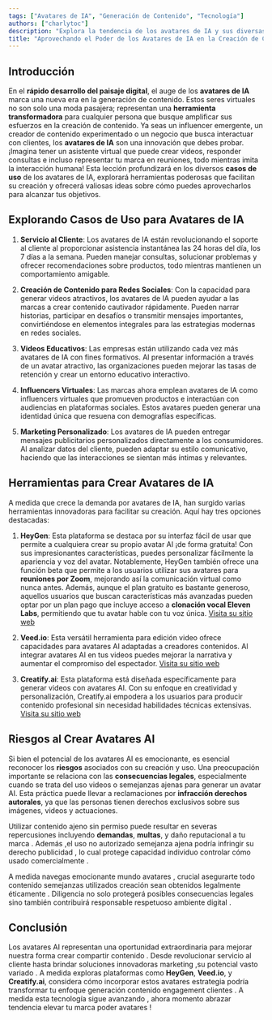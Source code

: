 ```yaml
---
tags: ["Avatares de IA", "Generación de Contenido", "Tecnología"]
authors: ["charlytoc"]
description: "Explora la tendencia de los avatares de IA y sus diversas aplicaciones en la creación de contenido y el servicio al cliente."
title: "Aprovechando el Poder de los Avatares de IA en la Creación de Contenido"
---
```


## Introducción

En el **rápido desarrollo del paisaje digital**, el auge de los **avatares de IA** marca una nueva era en la generación de contenido. Estos seres virtuales no son solo una moda pasajera; representan una **herramienta transformadora** para cualquier persona que busque amplificar sus esfuerzos en la creación de contenido. Ya seas un influencer emergente, un creador de contenido experimentado o un negocio que busca interactuar con clientes, los **avatares de IA** son una innovación que debes probar. ¡Imagina tener un asistente virtual que puede crear videos, responder consultas e incluso representar tu marca en reuniones, todo mientras imita la interacción humana! Esta lección profundizará en los diversos **casos de uso** de los avatares de IA, explorará herramientas poderosas que facilitan su creación y ofrecerá valiosas ideas sobre cómo puedes aprovecharlos para alcanzar tus objetivos.

## Explorando Casos de Uso para Avatares de IA

1. **Servicio al Cliente**: Los avatares de IA están revolucionando el soporte al cliente al proporcionar asistencia instantánea las 24 horas del día, los 7 días a la semana. Pueden manejar consultas, solucionar problemas y ofrecer recomendaciones sobre productos, todo mientras mantienen un comportamiento amigable.

2. **Creación de Contenido para Redes Sociales**: Con la capacidad para generar videos atractivos, los avatares de IA pueden ayudar a las marcas a crear contenido cautivador rápidamente. Pueden narrar historias, participar en desafíos o transmitir mensajes importantes, convirtiéndose en elementos integrales para las estrategias modernas en redes sociales.

3. **Videos Educativos**: Las empresas están utilizando cada vez más avatares de IA con fines formativos. Al presentar información a través de un avatar atractivo, las organizaciones pueden mejorar las tasas de retención y crear un entorno educativo interactivo.

4. **Influencers Virtuales**: Las marcas ahora emplean avatares de IA como influencers virtuales que promueven productos e interactúan con audiencias en plataformas sociales. Estos avatares pueden generar una identidad única que resuena con demografías específicas.

5. **Marketing Personalizado**: Los avatares de IA pueden entregar mensajes publicitarios personalizados directamente a los consumidores. Al analizar datos del cliente, pueden adaptar su estilo comunicativo, haciendo que las interacciones se sientan más íntimas y relevantes.

## Herramientas para Crear Avatares de IA

A medida que crece la demanda por avatares de IA, han surgido varias herramientas innovadoras para facilitar su creación. Aquí hay tres opciones destacadas:

1. **HeyGen**: Esta plataforma se destaca por su interfaz fácil de usar que permite a cualquiera crear su propio avatar AI ¡de forma gratuita! Con sus impresionantes características, puedes personalizar fácilmente la apariencia y voz del avatar. Notablemente, HeyGen también ofrece una función beta que permite a los usuarios utilizar sus avatares para **reuniones por Zoom**, mejorando así la comunicación virtual como nunca antes. Además, aunque el plan gratuito es bastante generoso, aquellos usuarios que buscan características más avanzadas pueden optar por un plan pago que incluye acceso a **clonación vocal Eleven Labs**, permitiendo que tu avatar hable con tu voz única. [Visita su sitio web](https://app.heygen.com)

2. **Veed.io**: Esta versátil herramienta para edición video ofrece capacidades para avatares AI adaptadas a creadores contenidos. Al integrar avatares AI en tus videos puedes mejorar la narrativa y aumentar el compromiso del espectador. [Visita su sitio web](https://veed.io)

3. **Creatify.ai**: Esta plataforma está diseñada específicamente para generar videos con avatares AI. Con su enfoque en creatividad y personalización, Creatify.ai empodera a los usuarios para producir contenido profesional sin necesidad habilidades técnicas extensivas. [Visita su sitio web](https://creatify.ai)

## Riesgos al Crear Avatares AI

Si bien el potencial de los avatares AI es emocionante, es esencial reconocer los **riesgos** asociados con su creación y uso. Una preocupación importante se relaciona con las **consecuencias legales**, especialmente cuando se trata del uso videos o semejanzas ajenas para generar un avatar AI. Esta práctica puede llevar a reclamaciones por **infracción derechos autorales**, ya que las personas tienen derechos exclusivos sobre sus imágenes, videos y actuaciones.

Utilizar contenido ajeno sin permiso puede resultar en severas repercusiones incluyendo **demandas**, **multas**, y daño reputacional a tu marca . Además ,el uso no autorizado semejanza ajena podría infringir su derecho publicidad , lo cual protege capacidad individuo controlar cómo usado comercialmente .

A medida navegas emocionante mundo  avatares , crucial asegurarte todo contenido semejanzas utilizados creación sean obtenidos legalmente éticamente . Diligencia no solo protegerá posibles consecuencias legales sino también contribuirá responsable respetuoso ambiente digital .

## Conclusión

Los avatares AI representan una oportunidad extraordinaria para mejorar nuestra forma crear compartir contenido . Desde revolucionar servicio al cliente hasta brindar soluciones innovadoras marketing ,su potencial vasto variado . A medida exploras plataformas como  **HeyGen**,  **Veed.io**,  y  **Creatify.ai**, considera cómo incorporar estos avatares estrategia podría transformar tu enfoque generación contenido engagement clientes . A medida esta tecnología sigue avanzando , ahora momento abrazar tendencia elevar tu marca poder  avatares !